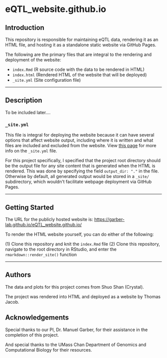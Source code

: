 # eQTL_website.github.io

## Introduction

This repository is responsible for maintaining eQTL data, rendering it as an HTML file, and hosting it as a standalone static website via GitHub Pages.

The following are the primary files that are integral to the rendering and deployment of the website:

-   `index.Rmd` (R source code with the data to be rendered in HTML)
-   `index.html` (Rendered HTML of the website that will be deployed)
-   `_site.yml` (Site configuration file)

------------------------------------------------------------------------

## Description

To be included later....

### `_site.yml`

This file is integral for deploying the website because it can have several options that affect website output, including where it is written and what files are included and excluded from the website. View [this page](https://bookdown.org/yihui/rmarkdown/rmarkdown-site.html#site-configuration) for more info on the `_site.yml` file.

For this project specifically, I specified that the project root directory should be the output file for any site content that is generated when the HTML is rendered. This was done by specifying the field `output_dir: "."` in the file. Otherwise by default, all generated output would be stored in a `_site/` subdirectory, which wouldn't facilitate webpage deployment via GitHub Pages.


---

## Getting Started

The URL for the publicly hosted website is: https://garber-lab.github.io/eQTL_website.github.io/

To render the HTML website yourself, you can do either of the following: 

(1) Clone this repository and knit the `index.Rmd` file
(2) Clone this repository, navigate to the root directory in RStudio, and enter the `rmarkdown::render_site()` function


---

## Authors

The data and plots for this project comes from Shuo Shan (Crystal).

The project was rendered into HTML and deployed as a website by Thomas Jacob.

## Acknowledgements

Special thanks to our PI, Dr. Manuel Garber, for their assistance in the completion of this project. 

And special thanks to the UMass Chan Department of Genomics and Computational Biology for their resources.


